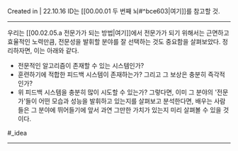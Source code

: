 Created in | 22.10.16
ID는 [[00.00.01 두 번째 뇌#^bce603|여기]]를 참고할 것.

---

우리는 [[00.02.05.a 전문가가 되는 방법|여기]]에서 전문가가 되기 위해서는 근면하고 효율적인 노력만큼, 전문성을 발휘할 분야를 잘 선택하는 것도 중요함을 살펴보았다. 정리하자면, 이는 아래와 같다.
- 전문적인 알고리즘이 존재할 수 있는 시스템인가?
- 훈련하기에 적합한 피드백 시스템이 존재하는가? 그리고 그 보상은 충분히 즉각적인가?
- 위 피드백 시스템을 충분히 많이 시도할 수 있는가?
그렇다면, 이미 그 분야의 '전문가'들이 어떤 모습과 성능을 발휘하고 있는지를 살펴보고 분석한다면, 배우는 사람들은 그 분야에 뛰어들기에 앞서 과연 그만한 가치가 있는지 미리 살펴볼 수 있을 것이다.

#_idea


---
